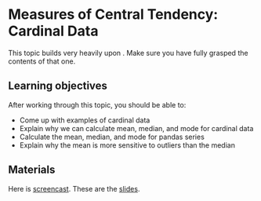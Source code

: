 # Measures of Central Tendency: Cardinal Data

This topic builds very heavily upon [](#types-of-data-dtypes-des-stats). Make sure you
have fully grasped the contents of that one.

## Learning objectives

After working through this topic, you should be able to:

- Come up with examples of cardinal data
- Explain why we can calculate mean, median, and mode for cardinal data
- Calculate the mean, median, and mode for pandas series
- Explain why the mean is more sensitive to outliers than the median

## Materials

Here is
[screencast](https://electure.uni-bonn.de/static/mh_default_org/engage-player/xxx).
These are the [slides](descriptive_statistics-central_tendency_cardinal_data.pdf).

